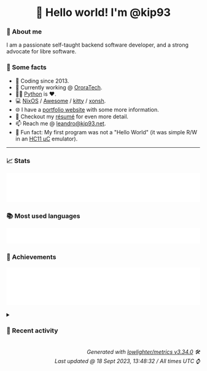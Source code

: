 <!-- README template, populated using this action:
     https://github.com/kip93/kip93/blob/main/.github/workflows/readme.yml. -->

<h1 align="center">👋 Hello world! I'm @kip93</h1> <!-- LOGIN => username -->

### 👤 About me

I am a passionate self-taught backend software developer, and a strong advocate for libre software.


### 💬 Some facts

* 📅 Coding since 2013.
* 💼 Currently working @ [OroraTech](https://ororatech.com/).
* 👨‍💻 [Python](https://github.com/search?q=user%3Akip93&l=python) is ❤️. <!-- LOGIN => username -->
* 💻 [NixOS](https://github.com/NixOS/) /
     [Awesome](https://github.com/awesomeWM/) /
     [kitty](https://github.com/kovidgoyal/kitty/) /
     [xonsh](https://github.com/xonsh/).
* 🌐 I have a [portfolio website](https://kip93.net/) with some more information.
* 📝 Checkout my [résumé](https://kip93.net/resume/) for even more detail.
* 📫 Reach me @ [leandro@kip93.net](mailto:leandro@kip93.net).
* 🎲 Fun fact: My first program was not a "Hello World" (it was simple R/W in an [HC11 µC](https://en.wikipedia.org/wiki/68HC11) emulator).


-----------------------------------------------------------------------------------------------------------------------


### 📈 Stats

![](./stats.svg)


### 📚 Most used languages <!-- by percentage, in decreasing order -->

![](./languages.svg)


### 🏅 Achievements

![](./achievements.svg)


<details> <!-- Last activity -->
<!-- Almost verbatim copy of https://github.com/lowlighter/metrics/blob/latest/source/templates/markdown/partials/activity.ejs, but restructured to be foldable. -->
<summary><h3>📰 Recent activity</h3></summary>

* ➡️ Pushed 3657 commits in [OroraTech/nixpkgs](https://github.com/OroraTech/nixpkgs) on branch `feature/pkgs-native`
  * [#c9cc427](https://github.com/OroraTech/nixpkgs/commit/c9cc427) Merge pull request #254475 from figsoda/unimap

unimap: init at 0.6.0
  * [#e74d1c1](https://github.com/OroraTech/nixpkgs/commit/e74d1c1) Merge pull request #254468 from figsoda/esbuild-config

esbuild-config: init at 1.0.1
  * [#d0d4b80](https://github.com/OroraTech/nixpkgs/commit/d0d4b80) Merge pull request #254466 from figsoda/symbol

symbolicator: init at 23.8.0
  * [#b79cb79](https://github.com/OroraTech/nixpkgs/commit/b79cb79) telepresence2: 2.6.4 -&gt; 2.15.1
  * [#87a9c68](https://github.com/OroraTech/nixpkgs/commit/87a9c68) Merge pull request #254933 from r-ryantm/auto-update/fluent-bit
  * [#e4c9667](https://github.com/OroraTech/nixpkgs/commit/e4c9667) Merge pull request #254490 from Vtec234/master

drat-trim: 2020-06-05 -&gt; 2023-05-22
  * [#ea36f70](https://github.com/OroraTech/nixpkgs/commit/ea36f70) Merge pull request #252499 from Lord-Valen/npm-terser

nodePackages.terser: use buildNpmPackage
  * [#3dea3fb](https://github.com/OroraTech/nixpkgs/commit/3dea3fb) Merge pull request #246336 from ORichterSec/libkcapi

libkcapi: init at 1.4.0
  * [#37ef14a](https://github.com/OroraTech/nixpkgs/commit/37ef14a) Merge pull request #254872 from nyanotech/asdf

ansible-lint: 6.18.0 -&gt; 6.19.0
  * [#02d381a](https://github.com/OroraTech/nixpkgs/commit/02d381a) Merge pull request #254881 from kashw2/scryer-prolog

scryer-prolog: 0.9.1 -&gt; 0.9.2
  * [#a61e23d](https://github.com/OroraTech/nixpkgs/commit/a61e23d) vimPlugins.sg-nvim: fix cargoHash
  * [#5082f1b](https://github.com/OroraTech/nixpkgs/commit/5082f1b) vimPlugins.nvim-treesitter: update grammars
  * [#1390654](https://github.com/OroraTech/nixpkgs/commit/1390654) Merge pull request #254691 from r-ryantm/auto-update/kubevpn

kubevpn: 1.1.36 -&gt; 1.2.0
  * [#cc8fbdf](https://github.com/OroraTech/nixpkgs/commit/cc8fbdf) Merge pull request #254857 from r-ryantm/auto-update/grafana-dash-n-grab

grafana-dash-n-grab: 0.4.5 -&gt; 0.5.0
  * [#7034f28](https://github.com/OroraTech/nixpkgs/commit/7034f28) vimPlugins: update
  * [#db1fb76](https://github.com/OroraTech/nixpkgs/commit/db1fb76) Merge pull request #254907 from MoritzBoehme/add-nvim-plugins

vimPlugins: add several plugins
  * [#a43c736](https://github.com/OroraTech/nixpkgs/commit/a43c736) path-of-building.data: 2.33.5 -&gt; 2.34.0

Diff: https://github.com/PathOfBuildingCommunity/PathOfBuilding/compare/v2.33.5...v2.34.0
  * [#5bfefdc](https://github.com/OroraTech/nixpkgs/commit/5bfefdc) yuzu: 1538 -&gt; 1557, yuzu-ea: 3838 -&gt; 3864
  * [#2c18b21](https://github.com/OroraTech/nixpkgs/commit/2c18b21) Merge pull request #254771 from SuperSandro2000/vim-plugins-cross

vimPlugins.vim-utils: execute check and doc generation in cross compi…
  * [#1940468](https://github.com/OroraTech/nixpkgs/commit/1940468) routinator: 0.12.1 -&gt; 0.12.2
  * *On 18 Sept 2023, 08:13:41*
* ➡️ Pushed 1826 commits in [OroraTech/nixpkgs](https://github.com/OroraTech/nixpkgs) on branch `master`
  * [#7034f28](https://github.com/OroraTech/nixpkgs/commit/7034f28) vimPlugins: update
  * [#db1fb76](https://github.com/OroraTech/nixpkgs/commit/db1fb76) Merge pull request #254907 from MoritzBoehme/add-nvim-plugins

vimPlugins: add several plugins
  * [#a43c736](https://github.com/OroraTech/nixpkgs/commit/a43c736) path-of-building.data: 2.33.5 -&gt; 2.34.0

Diff: https://github.com/PathOfBuildingCommunity/PathOfBuilding/compare/v2.33.5...v2.34.0
  * [#5bfefdc](https://github.com/OroraTech/nixpkgs/commit/5bfefdc) yuzu: 1538 -&gt; 1557, yuzu-ea: 3838 -&gt; 3864
  * [#2c18b21](https://github.com/OroraTech/nixpkgs/commit/2c18b21) Merge pull request #254771 from SuperSandro2000/vim-plugins-cross

vimPlugins.vim-utils: execute check and doc generation in cross compi…
  * [#1940468](https://github.com/OroraTech/nixpkgs/commit/1940468) routinator: 0.12.1 -&gt; 0.12.2
  * [#31bcb71](https://github.com/OroraTech/nixpkgs/commit/31bcb71) Merge pull request #253769 from vinnymeller/init-nvim-remote-containers

vimPlugins.nvim-remote-containers: init at 2023-08-01
  * [#b789453](https://github.com/OroraTech/nixpkgs/commit/b789453) Merge pull request #254689 from Azd325/ruffvscode

vscode-extensions.charliermarsh.ruff: 2023.34.0 -&gt; 2023.38.0
  * [#636cd86](https://github.com/OroraTech/nixpkgs/commit/636cd86) Merge pull request #254841 from r-ryantm/auto-update/pulumictl

pulumictl: 0.0.43 -&gt; 0.0.44
  * [#325b534](https://github.com/OroraTech/nixpkgs/commit/325b534) Merge pull request #254850 from r-ryantm/auto-update/prometheus-redis-exporter

prometheus-redis-exporter: 1.53.0 -&gt; 1.54.0
  * [#00658bf](https://github.com/OroraTech/nixpkgs/commit/00658bf) Merge pull request #254887 from r-ryantm/auto-update/interactsh

interactsh: 1.1.5 -&gt; 1.1.6
  * [#88d3a57](https://github.com/OroraTech/nixpkgs/commit/88d3a57) snazy: 0.51.3 -&gt; 0.52.0

Diff: https://github.com/chmouel/snazy/compare/0.51.3...0.52.0

Changelog: https://github.com/chmouel/snazy/releases/tag/0.52.0
  * [#3295a4b](https://github.com/OroraTech/nixpkgs/commit/3295a4b) Merge pull request #254889 from r-ryantm/auto-update/kora-icon-theme

kora-icon-theme: 1.5.7 -&gt; 1.5.8
  * [#542f5a4](https://github.com/OroraTech/nixpkgs/commit/542f5a4) Merge pull request #254748 from figsoda/snazy

snazy: 0.51.2 -&gt; 0.51.3
  * [#6f8d098](https://github.com/OroraTech/nixpkgs/commit/6f8d098) Merge pull request #254893 from r-ryantm/auto-update/ddccontrol-db

ddccontrol-db: 20230727 -&gt; 20230821
  * [#e01b87f](https://github.com/OroraTech/nixpkgs/commit/e01b87f) Merge pull request #254894 from r-ryantm/auto-update/sshocker

sshocker: 0.3.2 -&gt; 0.3.3
  * [#8d3f8cf](https://github.com/OroraTech/nixpkgs/commit/8d3f8cf) Merge pull request #254902 from r-ryantm/auto-update/wgcf

wgcf: 2.2.18 -&gt; 2.2.19
  * [#2ee6da6](https://github.com/OroraTech/nixpkgs/commit/2ee6da6) Merge pull request #254927 from r-ryantm/auto-update/birdtray

birdtray: 1.11.3 -&gt; 1.11.4
  * [#8d4a5ab](https://github.com/OroraTech/nixpkgs/commit/8d4a5ab) Merge pull request #254929 from r-ryantm/auto-update/speedtest-go

speedtest-go: 1.6.5 -&gt; 1.6.6
  * [#2b62b24](https://github.com/OroraTech/nixpkgs/commit/2b62b24) Merge pull request #254930 from Enzime/update/joplin-desktop

joplin-desktop: 2.11.11 -&gt; 2.12.16
  * *On 18 Sept 2023, 07:49:51*
* ➡️ Pushed 7 commits in [kip93/nixplusplus](https://github.com/kip93/nixplusplus) on branch `main`
  * [#58e9b61](https://github.com/kip93/nixplusplus/commit/58e9b61) Trying random things
  * [#cd4c968](https://github.com/kip93/nixplusplus/commit/cd4c968) Try using latest version of hydra
  * [#6ae939c](https://github.com/kip93/nixplusplus/commit/6ae939c) Try with numbers instead
  * [#6d22d77](https://github.com/kip93/nixplusplus/commit/6d22d77) Remove redundant entris
  * [#b21634b](https://github.com/kip93/nixplusplus/commit/b21634b) Really try to make it static once more
  * [#461f5d0](https://github.com/kip93/nixplusplus/commit/461f5d0) Fix typo
  * [#ccfeffe](https://github.com/kip93/nixplusplus/commit/ccfeffe) Try https instead
  * *On 17 Sept 2023, 22:01:47*
* ➡️ Pushed 8 commits in [kip93/nixplusplus](https://github.com/kip93/nixplusplus) on branch `main`
  * [#2d0c529](https://github.com/kip93/nixplusplus/commit/2d0c529) Try restructuring a bit
  * [#c2fe7cb](https://github.com/kip93/nixplusplus/commit/c2fe7cb) Getting there
  * [#2a88e4a](https://github.com/kip93/nixplusplus/commit/2a88e4a) Change uri format to make hydra happy
Happy hydra, happy Leandro (:
  * [#e0b0efe](https://github.com/kip93/nixplusplus/commit/e0b0efe) Digging through code
  * [#da85abd](https://github.com/kip93/nixplusplus/commit/da85abd) Change the nixexprpath?
  * [#2e293c6](https://github.com/kip93/nixplusplus/commit/2e293c6) Undo that
  * [#a87539f](https://github.com/kip93/nixplusplus/commit/a87539f) Stabbing hydra in the dark
  * [#e33e527](https://github.com/kip93/nixplusplus/commit/e33e527) Try out this hydra thingy
  * *On 17 Sept 2023, 20:01:46*
</details>


<h6 align="right"><em>
    Generated with <a href="https://github.com/lowlighter/metrics/tree/latest/">lowlighter/metrics v3.34.0</a> 🛠️<br> <!-- VERSION => MAJOR.minor.patch -->
    Last updated @ 18 Sept 2023, 13:48:32 / All times UTC ⌚ <!-- meta.generated => DD/MM/YYYY, hh:mm -->
</em></h6>
